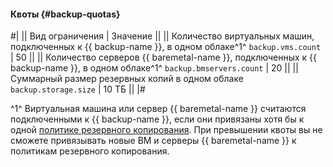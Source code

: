#### Квоты {#backup-quotas}


#|
|| Вид ограничения | Значение ||
|| Количество виртуальных машин, подключенных к {{ backup-name }}, в одном облаке^1^ 
`backup.vms.count` | 50 ||
|| Количество серверов {{ baremetal-name }}, подключенных к {{ backup-name }}, в одном облаке^1^ 
`backup.bmservers.count` | 20 ||
|| Суммарный размер резервных копий в одном облаке 
`backup.storage.size` | 10 ТБ ||
|#

^1^ Виртуальная машина или сервер {{ baremetal-name }} считаются подключенными к {{ backup-name }}, если они привязаны хотя бы к одной [политике резервного копирования](../backup/concepts/policy.md). При превышении квоты вы не сможете привязывать новые ВМ и серверы {{ baremetal-name }} к политикам резервного копирования.
